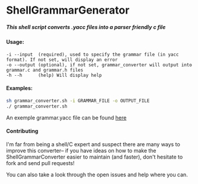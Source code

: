 # ShellGrammarGenerator



##### This shell script converts .yacc files into a parser friendly c file

#### Usage:

```
-i --input  (required), used to specify the grammar file (in yacc format). If not set, will display an error
-o --output (optional), if not set, grammar_converter will output into grammar.c and grammar.h files
-h --h      (help) Will display help
```

#### Examples:
```bash
sh grammar_converter.sh -i GRAMMAR_FILE -o OUTPUT_FILE
./ grammar_converter.sh
```

An exemple grammar.yacc file can be found [here](grammar.yacc.example)

#### Contributing

I'm far from being a shell/C expert and suspect there are many ways to improve this converter– if you have ideas on how to make the ShellGrammarConverter easier to maintain (and faster), don't hesitate to fork and send pull requests!

You can also take a look through the open issues and help where you can.